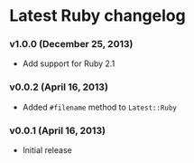 Latest Ruby changelog
=====================

### v1.0.0 (December 25, 2013)

* Add support for Ruby 2.1

### v0.0.2 (April 16, 2013)

* Added `#filename` method to `Latest::Ruby`

### v0.0.1 (April 16, 2013)

* Initial release
